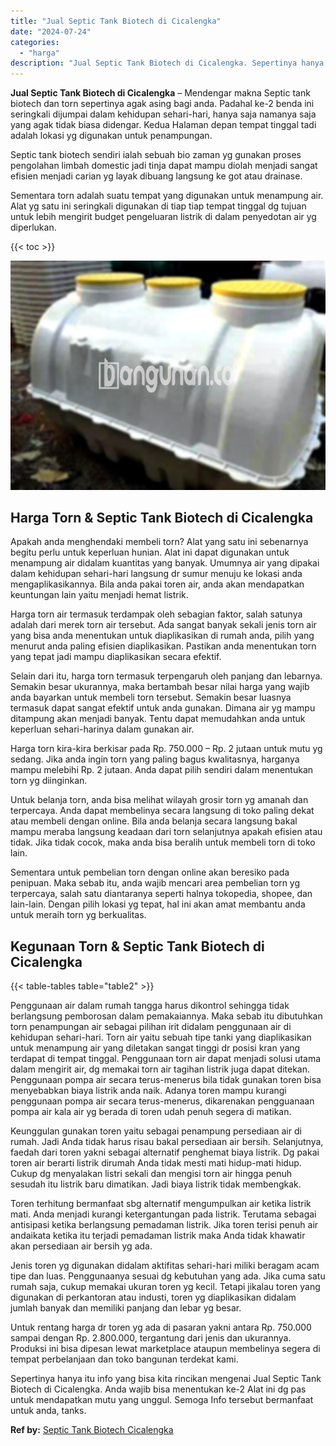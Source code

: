 ```yaml
---
title: "Jual Septic Tank Biotech di Cicalengka"
date: "2024-07-24"
categories: 
  - "harga"
description: "Jual Septic Tank Biotech di Cicalengka. Sepertinya hanya itu info yang bisa kita rincikan mengenai Jual Septic Tank Biotech di Cicalengka. Anda wajib bisa me..."
---
```


**Jual Septic Tank Biotech di Cicalengka** – Mendengar makna Septic tank biotech dan torn sepertinya agak asing bagi anda. Padahal ke-2 benda ini seringkali dijumpai dalam kehidupan sehari-hari, hanya saja namanya saja yang agak tidak biasa didengar. Kedua Halaman depan tempat tinggal tadi adalah lokasi yg digunakan untuk penampungan.

Septic tank biotech sendiri ialah sebuah bio zaman yg gunakan proses pengolahan limbah domestic jadi tinja dapat mampu diolah menjadi sangat efisien menjadi carian yg layak dibuang langsung ke got atau drainase.

Sementara torn adalah suatu tempat yang digunakan untuk menampung air. Alat yg satu ini seringkali digunakan di tiap tiap tempat tinggal dg tujuan untuk lebih mengirit budget pengeluaran listrik di dalam penyedotan air yg diperlukan.

{{< toc >}}

![Jual Septic Tank Biotech di Cicalengka](/images/jual-bio-septictank-19.png)

## Harga Torn & Septic Tank Biotech di Cicalengka

Apakah anda menghendaki membeli torn? Alat yang satu ini sebenarnya begitu perlu untuk keperluan hunian. Alat ini dapat digunakan untuk menampung air didalam kuantitas yang banyak. Umumnya air yang dipakai dalam kehidupan sehari-hari langsung dr sumur menuju ke lokasi anda mengaplikasikannya. Bila anda pakai toren air, anda akan mendapatkan keuntungan lain yaitu menjadi hemat listrik.

Harga torn air termasuk terdampak oleh sebagian faktor, salah satunya adalah dari merek torn air tersebut. Ada sangat banyak sekali jenis torn air yang bisa anda menentukan untuk diaplikasikan di rumah anda, pilih yang menurut anda paling efisien diaplikasikan. Pastikan anda menentukan torn yang tepat jadi mampu diaplikasikan secara efektif.

Selain dari itu, harga torn termasuk terpengaruh oleh panjang dan lebarnya. Semakin besar ukurannya, maka bertambah besar nilai harga yang wajib anda bayarkan untuk membeli torn tersebut. Semakin besar luasnya termasuk dapat sangat efektif untuk anda gunakan. Dimana air yg mampu ditampung akan menjadi banyak. Tentu dapat memudahkan anda untuk keperluan sehari-harinya dalam gunakan air.

Harga torn kira-kira berkisar pada Rp. 750.000 – Rp. 2 jutaan untuk mutu yg sedang. Jika anda ingin torn yang paling bagus kwalitasnya, harganya mampu melebihi Rp. 2 jutaan. Anda dapat pilih sendiri dalam menentukan torn yg diinginkan.

Untuk belanja torn, anda bisa melihat wilayah grosir torn yg amanah dan terpercaya. Anda dapat membelinya secara langsung di toko paling dekat atau membeli dengan online. Bila anda belanja secara langsung bakal mampu meraba langsung keadaan dari torn selanjutnya apakah efisien atau tidak. Jika tidak cocok, maka anda bisa beralih untuk membeli torn di toko lain.

Sementara untuk pembelian torn dengan online akan beresiko pada penipuan. Maka sebab itu, anda wajib mencari area pembelian torn yg terpercaya, salah satu diantaranya seperti halnya tokopedia, shopee, dan lain-lain. Dengan pilih lokasi yg tepat, hal ini akan amat membantu anda untuk meraih torn yg berkualitas.

## Kegunaan Torn & Septic Tank Biotech di Cicalengka

{{< table-tables table="table2" >}}

Penggunaan air dalam rumah tangga harus dikontrol sehingga tidak berlangsung pemborosan dalam pemakaiannya. Maka sebab itu dibutuhkan torn penampungan air sebagai pilihan irit didalam penggunaan air di kehidupan sehari-hari. Torn air yaitu sebuah tipe tanki yang diaplikasikan untuk menampung air yang diletakan sangat tinggi dr posisi kran yang terdapat di tempat tinggal. Penggunaan torn air dapat menjadi solusi utama dalam mengirit air, dg memakai torn air tagihan listrik juga dapat ditekan. Penggunaan pompa air secara terus-menerus bila tidak gunakan toren bisa menyebabkan biaya listrik anda naik. Adanya toren mampu kurangi penggunaan pompa air secara terus-menerus, dikarenakan pengguanaan pompa air kala air yg berada di toren udah penuh segera di matikan.

Keunggulan gunakan toren yaitu sebagai penampung persediaan air di rumah. Jadi Anda tidak harus risau bakal persediaan air bersih. Selanjutnya, faedah dari toren yakni sebagai alternatif penghemat biaya listrik. Dg pakai toren air berarti listrik dirumah Anda tidak mesti mati hidup-mati hidup. Cukup dg menyalakan listri sekali dan mengisi torn air hingga penuh sesudah itu listrik baru dimatikan. Jadi biaya listrik tidak membengkak.

Toren terhitung bermanfaat sbg alternatif mengumpulkan air ketika listrik mati. Anda menjadi kurangi ketergantungan pada listrik. Terutama sebagai antisipasi ketika berlangsung pemadaman listrik. Jika toren terisi penuh air andaikata ketika itu terjadi pemadaman listrik maka Anda tidak khawatir akan persediaan air bersih yg ada.

Jenis toren yg digunakan didalam aktifitas sehari-hari miliki beragam acam tipe dan luas. Penggunaanya sesuai dg kebutuhan yang ada. Jika cuma satu rumah saja, cukup memakai ukuran toren yg kecil. Tetapi jikalau toren yang digunakan di perkantoran atau industi, toren yg diaplikasikan didalam jumlah banyak dan memiliki panjang dan lebar yg besar.

Untuk rentang harga dr toren yg ada di pasaran yakni antara Rp. 750.000 sampai dengan Rp. 2.800.000, tergantung dari jenis dan ukurannya. Produksi ini bisa dipesan lewat marketplace ataupun membelinya segera di tempat perbelanjaan dan toko bangunan terdekat kami.

Sepertinya hanya itu info yang bisa kita rincikan mengenai Jual Septic Tank Biotech di Cicalengka. Anda wajib bisa menentukan ke-2 Alat ini dg pas untuk mendapatkan mutu yang unggul. Semoga Info tersebut bermanfaat untuk anda, tanks.

**Ref by:** [Septic Tank Biotech Cicalengka](https://id.wikipedia.org/wiki/Septic)
